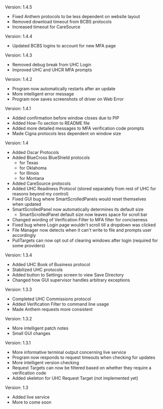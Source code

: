 Version: 1.4.5
- Fixed Anthem protocols to be less dependent on website layout
- Removed download timeout from BCBS protocols
- Increased timeout for CareSource

Version: 1.4.4
- Updated BCBS logins to account for new MFA page

Version: 1.4.3
- Removed debug break from UHC Login
- Improved UHC and UHCR MFA prompts

Version: 1.4.2
- Program now automatically restarts after an update
- More intelligent error message
- Program now saves screenshots of driver on Web Error

Version: 1.4.1
- Added confirmation before window closes due to PIP
- Added How-To section to README file
- Added more detailed messages to MFA verification code prompts
- Made Cigna protocols less dependent on window size

Version: 1.4
- Added Oscar Protocols
- Added BlueCross BlueShield protocols
  - for Texas
  - for Oklahoma
  - for Illinois
  - for Montana
- Added CareSource protocols
- Added UHC Readiness Protocol (stored separately from rest of UHC for reasons beyond my control)
- Fixed GUI bug where SmartScrolledPanels would reset themselves when updated
- SmartScrolledPanel now automatically determines its default size
  - SmartScrolledPanel default size now leaves space for scroll bar
- Changed wording of Verification Filter to MFA filter for conciseness
- Fixed bug where Login page wouldn't scroll till a dropdown was clicked
- File Manager now detects when it can't write to file and prompts user accordingly
- PullTargets can now opt out of clearing windows after login (required for some providers)

Version: 1.3.4
- Added UHC Book of Business protocol
- Stabilized UHC protocols
- Added button to Settings screen to view Save Directory
- Changed how GUI supervisor handles arbitrary exceptions

Version: 1.3.3
- Completed UHC Commissions protocol
- Added Verification Filter to command line usage
- Made Anthem requests more consistent

Version: 1.3.2
- More intelligent patch notes
- Small GUI changes

Version: 1.3.1
- More informative terminal output concerning live service
- Program now responds to request timeouts when checking for updates
- More intelligent version checking
- Request Targets can now be filtered based on whether they
  require a verification code
- Added skeleton for UHC Request Target (not implemented yet)

Version: 1.3
- Added live service
- More to come soon
